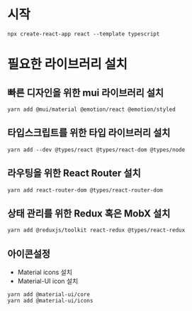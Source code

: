 # 시작
```shell
npx create-react-app react --template typescript
```
# 필요한 라이브러리 설치
## 빠른 디자인을 위한 mui 라이브러리 설치
```shell
yarn add @mui/material @emotion/react @emotion/styled
```
## 타입스크립트를 위한 타입 라이브러리 설치
```shell
yarn add --dev @types/react @types/react-dom @types/node
```
## 라우팅을 위한 React Router 설치
```shell
yarn add react-router-dom @types/react-router-dom
```

## 상태 관리를 위한 Redux 혹은 MobX 설치
```shell
yarn add @reduxjs/toolkit react-redux @types/react-redux
```

## 아이콘설정
- Material icons 설치
- Material-UI icon 설치 
```shell
yarn add @material-ui/core
yarn add @material-ui/icons
```
